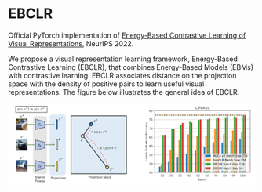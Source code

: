 # EBCLR
Official PyTorch implementation of [Energy-Based Contrastive Learning of Visual Representations](https://arxiv.org/abs/2202.04933), NeurIPS 2022.

We propose a visual representation learning framework, Energy-Based Contrastive Learning (EBCLR), that combines Energy-Based Models (EBMs) with contrastive learning. EBCLR associates distance on the projection space with the density of positive pairs to learn useful visual representations. The figure below illustrates the general idea of EBCLR.

<p align="center">
  <img src="https://github.com/1202kbs/EBCLR/blob/main/assets/main.png" />
</p>
